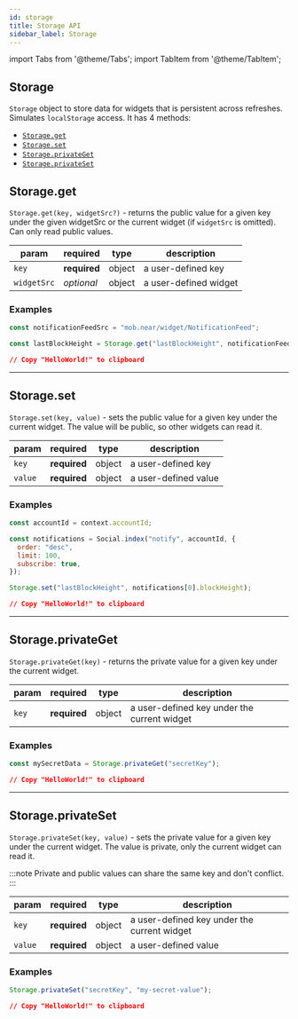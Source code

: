 ```yaml
---
id: storage
title: Storage API
sidebar_label: Storage
---
```

import Tabs from '@theme/Tabs';
import TabItem from '@theme/TabItem';

## Storage

`Storage` object to store data for widgets that is persistent across refreshes. Simulates `localStorage` access. It has 4 methods:

- [`Storage.get`](#storageget)
- [`Storage.set`](#storageset)
- [`Storage.privateGet`](#storageprivateget)
- [`Storage.privateSet`](#storageprivateset)

## Storage.get

`Storage.get(key, widgetSrc?)` - returns the public value for a given key under the given widgetSrc or the current widget (if `widgetSrc` is omitted). Can only read public values.

 | param      |  required     | type               | description                                                           |
 |-----------|-----------|-------------------------|-----------------------------------------------------------------------|
 | `key`      |  **required** | object   | a user-defined key  |
 | `widgetSrc`  |  _optional_ | object   | a user-defined widget  |

### Examples

<Tabs>
<TabItem value="request" label="Request" default>

```jsx
const notificationFeedSrc = "mob.near/widget/NotificationFeed";

const lastBlockHeight = Storage.get("lastBlockHeight", notificationFeedSrc);
```

</TabItem>
<TabItem value="response" label="Response">

```json
// Copy "HelloWorld!" to clipboard
```

</TabItem>
</Tabs>

---

## Storage.set

`Storage.set(key, value)` - sets the public value for a given key under the current widget. The value will be public, so other widgets can read it.

 | param      |  required     | type               | description                                                           |
 |-----------|-----------|-------------------------|-----------------------------------------------------------------------|
 | `key`      |  **required** | object   | a user-defined key  |
 | `value`    |  **required** | object   | a user-defined value  |


### Examples

<Tabs>
<TabItem value="request" label="Request" default>

```jsx
const accountId = context.accountId;

const notifications = Social.index("notify", accountId, {
  order: "desc",
  limit: 100,
  subscribe: true,
});

Storage.set("lastBlockHeight", notifications[0].blockHeight);
```

</TabItem>
<TabItem value="response" label="Response">

```json
// Copy "HelloWorld!" to clipboard
```

</TabItem>
</Tabs>

---

## Storage.privateGet

`Storage.privateGet(key)` - returns the private value for a given key under the current widget.

 | param      |  required     | type               | description                                                           |
 |-----------|-----------|-------------------------|-----------------------------------------------------------------------|
 | `key`      |  **required** | object   | a user-defined key under the current widget  |

### Examples

<Tabs>
<TabItem value="request" label="Request" default>

```jsx
const mySecretData = Storage.privateGet("secretKey");
```

</TabItem>
<TabItem value="response" label="Response">

```json
// Copy "HelloWorld!" to clipboard
```

</TabItem>
</Tabs>

---

## Storage.privateSet

`Storage.privateSet(key, value)` - sets the private value for a given key under the current widget. The value is private, only the current widget can read it.

:::note
Private and public values can share the same key and don't conflict.
:::

 | param      |  required     | type               | description                                                           |
 |-----------|-----------|-------------------------|-----------------------------------------------------------------------|
 | `key`      |  **required** | object   | a user-defined key under the current widget |
 | `value`    |  **required** | object   | a user-defined value  |

### Examples

<Tabs>
<TabItem value="request" label="Request" default>

```jsx
Storage.privateSet("secretKey", "my-secret-value");
```

</TabItem>
<TabItem value="response" label="Response">

```json
// Copy "HelloWorld!" to clipboard
```

</TabItem>
</Tabs>
